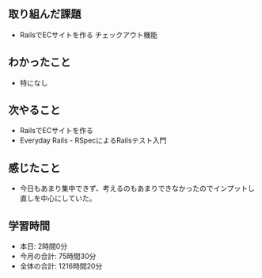 ## 取り組んだ課題
- RailsでECサイトを作る チェックアウト機能
## わかったこと
- 特になし
## 次やること
- RailsでECサイトを作る
- Everyday Rails - RSpecによるRailsテスト入門
## 感じたこと
- 今日もあまり集中できず、考えるのもあまりできなかったのでインプットし直しを中心にしていた。
## 学習時間
- 本日: 2時間0分
- 今月の合計: 75時間30分
- 全体の合計: 1216時間20分
